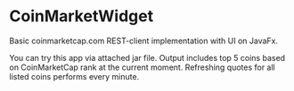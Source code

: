# CoinMarketWidget
Basic coinmarketcap.com REST-client implementation with UI on JavaFx.

You can try this app via attached jar file.
Output includes top 5 coins based on CoinMarketCap rank at the current moment.
Refreshing quotes for all listed coins performs every minute.

